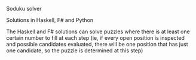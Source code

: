 Soduku solver

Solutions in Haskell, F# and Python  

The Haskell and F# solutions can solve puzzles where there is at least one certain number to fill at each step (ie, if every open position is inspected and possible candidates evaluated, there will be one position that has just one candidate, so the puzzle is determined at this step)